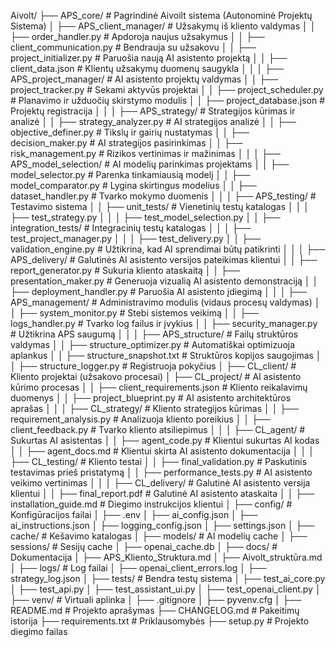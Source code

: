 Aivolt/
├── APS_core/                # Pagrindinė Aivoilt sistema (Autonominė Projektų Sistema)
│   ├── APS_client_manager/  # Užsakymų iš kliento valdymas
│   │   ├── order_handler.py       # Apdoroja naujus užsakymus
│   │   ├── client_communication.py # Bendrauja su užsakovu
│   │   ├── project_initializer.py  # Paruošia naują AI asistento projektą
│   │   ├── client_data.json        # Klientų užsakymų duomenų saugykla
│   │
│   ├── APS_project_manager/  # AI asistento projektų valdymas
│   │   ├── project_tracker.py      # Sekami aktyvūs projektai
│   │   ├── project_scheduler.py    # Planavimo ir užduočių skirstymo modulis
│   │   ├── project_database.json   # Projektų registracija
│   │
│   ├── APS_strategy/         # Strategijos kūrimas ir analizė
│   │   ├── strategy_analyzer.py   # AI strategijos analizė
│   │   ├── objective_definer.py   # Tikslų ir gairių nustatymas
│   │   ├── decision_maker.py      # AI strategijos pasirinkimas
│   │   ├── risk_management.py     # Rizikos vertinimas ir mažinimas
│   │
│   ├── APS_model_selection/  # AI modelių parinkimas projektams
│   │   ├── model_selector.py      # Parenka tinkamiausią modelį
│   │   ├── model_comparator.py    # Lygina skirtingus modelius
│   │   ├── dataset_handler.py     # Tvarko mokymo duomenis
│   │
│   ├── APS_testing/          # Testavimo sistema
│   │   ├── unit_tests/             # Vienetinių testų katalogas
│   │   │   ├── test_strategy.py
│   │   │   ├── test_model_selection.py
│   │   ├── integration_tests/       # Integracinių testų katalogas
│   │   │   ├── test_project_manager.py
│   │   │   ├── test_delivery.py
│   │   ├── validation_engine.py     # Užtikrina, kad AI sprendimai būtų patikrinti
│   │
│   ├── APS_delivery/         # Galutinės AI asistento versijos pateikimas klientui
│   │   ├── report_generator.py  # Sukuria kliento ataskaitą
│   │   ├── presentation_maker.py # Generuoja vizualią AI asistento demonstraciją
│   │   ├── deployment_handler.py  # Paruošia AI asistento įdiegimą
│   │
│   ├── APS_management/       # Administravimo modulis (vidaus procesų valdymas)
│   │   ├── system_monitor.py      # Stebi sistemos veikimą
│   │   ├── logs_handler.py        # Tvarko log failus ir įvykius
│   │   ├── security_manager.py    # Užtikrina APS saugumą
│   │
│   ├── APS_structure/        # Failų struktūros valdymas
│   │   ├── structure_optimizer.py # Automatiškai optimizuoja aplankus
│   │   ├── structure_snapshot.txt # Struktūros kopijos saugojimas
│   │   ├── structure_logger.py    # Registruoja pokyčius
│
├── CL_client/               # Kliento projektai (užsakovo procesai)
│   ├── CL_project/          # AI asistento kūrimo procesas
│   │   ├── client_requirements.json # Kliento reikalavimų duomenys
│   │   ├── project_blueprint.py    # AI asistento architektūros aprašas
│   │
│   ├── CL_strategy/         # Kliento strategijos kūrimas
│   │   ├── requirement_analysis.py # Analizuoja kliento poreikius
│   │   ├── client_feedback.py      # Tvarko kliento atsiliepimus
│   │
│   ├── CL_agent/            # Sukurtas AI asistentas
│   │   ├── agent_code.py    # Klientui sukurtas AI kodas
│   │   ├── agent_docs.md    # Klientui skirta AI asistento dokumentacija
│   │
│   ├── CL_testing/          # Kliento testai
│   │   ├── final_validation.py  # Paskutinis testavimas prieš pristatymą
│   │   ├── performance_tests.py  # AI asistento veikimo vertinimas
│   │
│   ├── CL_delivery/         # Galutinė AI asistento versija klientui
│   │   ├── final_report.pdf     # Galutinė AI asistento ataskaita
│   │   ├── installation_guide.md # Diegimo instrukcijos klientui
│
├── config/                  # Konfigūracijos failai
│   ├── .env
│   ├── ai_config.json
│   ├── ai_instructions.json
│   ├── logging_config.json
│   ├── settings.json
│
├── cache/                   # Kešavimo katalogas
│   ├── models/              # AI modelių cache
│   ├── sessions/            # Sesijų cache
│   ├── openai_cache.db
│
├── docs/                    # Dokumentacija
│   ├── APS_Kliento_Struktura.md
│   ├── Aivolt_struktūra.md
│
├── logs/                    # Log failai
│   ├── openai_client_errors.log
│   ├── strategy_log.json
│
├── tests/                   # Bendra testų sistema
│   ├── test_ai_core.py
│   ├── test_api.py
│   ├── test_assistant_ui.py
│   ├── test_openai_client.py
│
├── venv/                    # Virtuali aplinka
│   ├── .gitignore
│   ├── pyvenv.cfg
│
├── README.md                # Projekto aprašymas
├── CHANGELOG.md             # Pakeitimų istorija
├── requirements.txt         # Priklausomybės
├── setup.py                 # Projekto diegimo failas
